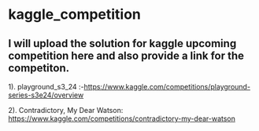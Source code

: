 # kaggle_competition
## I will upload the solution for kaggle upcoming competition here and also provide a link for the competiton.

1). playground_s3_24 :-https://www.kaggle.com/competitions/playground-series-s3e24/overview

2). Contradictory, My Dear Watson: https://www.kaggle.com/competitions/contradictory-my-dear-watson
